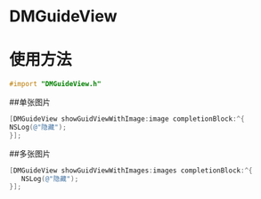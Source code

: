 DMGuideView
=

# 使用方法
```ObjectiveC
#import "DMGuideView.h"
```
##单张图片
   ```ObjectiveC 
[DMGuideView showGuidViewWithImage:image completionBlock:^{
   NSLog(@"隐藏");
}];
```
##多张图片
```ObjectiveC
[DMGuideView showGuidViewWithImages:images completionBlock:^{
   NSLog(@"隐藏");
}];
```

